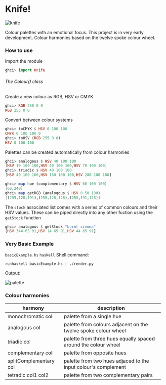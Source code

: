 # Knife!


![knife](https://cloud.githubusercontent.com/assets/5771172/8354117/bd3eb12c-1b88-11e5-99e6-a8e7b6b27329.png)

Colour palettes with an emotional focus. This project is in very early development. Colour harmonies based on the twelve spoke colour wheel.

### How to use
Import the module
```haskell
ghci> import Knife
```
###### The Colour() class
Create a new colour as RGB, HSV or CMYK
```haskell
ghci> RGB 255 0 0
RGB 255 0 0
```

Convert between colour systems
```haskell
ghci> toCMYK $ HSV 0 100 100
CMYK 0 100 100 0
ghci> toHSV (RGB 255 0 0)
HSV 0 100 100
```

Palettes can be created automatically from colour harmonies
```haskell
ghci> analogous $ HSV 40 100 100
[HSV 10 100 100,HSV 40 100 100,HSV 70 100 100]
ghci> triadic $ HSV 40 100 100
[HSV 40 100 100,HSV 160 100 100,HSV 280 100 100]
```

```haskell
ghci> map hue (complementary $ HSV 60 100 100) 
[60,240]
ghci> map getRGB (analogous $ HSV 0 50 100)
[(255,128,191),(255,128,128),(255,191,128)]
```

The `stock` associated list comes with a series of common colours and their HSV values. These can be piped directly into any other fuction using the `getStock` function
```haskell
ghci> analogous $ getStock "burnt sienna" 
[HSV 344 65 91,HSV 14 65 91,HSV 44 65 91]
```

### Very Basic Example
`basicExample.hs`
```haskell```
Shell command:
```
runhaskell basicExample.hs | ./render.py
```
Output:

![palette](https://cloud.githubusercontent.com/assets/5771172/8350803/fc261f96-1b6b-11e5-8420-de8ecf6288b2.png)


### Colour harmonies
harmony | description
------------- | -------------
monochromatic col | palette from a single hue
analogous col  | palette from colours adjacent on the twelve spoke colour wheel
triadic col | palette from three hues equally spaced around the colour wheel
complementary col  | palette from opposite hues
splitComplementary col  | palette from two hues adjaced to the input colour's complement
tetradic col1 col2  | palette from two complementary pairs
